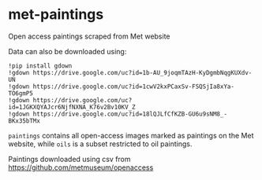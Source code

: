 # met-paintings
Open access paintings scraped from Met website

Data can also be downloaded using:

```
!pip install gdown
!gdown https://drive.google.com/uc?id=1b-AU_9joqmTAzH-KyDgmbNqgKUXdv-UN
!gdown https://drive.google.com/uc?id=1cwV2kxPCaxSv-FSQSjIa8xYa-TO6gmP5
!gdown https://drive.google.com/uc?id=1JGKXQYAJcr6NjfNXNA_K76v2Bv10KV_Z
!gdown https://drive.google.com/uc?id=18lQJLfCfKZB-GU6u9sNM8_-BKx35bTMx
```

`paintings` contains all open-access images marked as paintings on the Met website, while `oils` is a subset restricted to oil paintings.

Paintings downloaded using csv from https://github.com/metmuseum/openaccess
